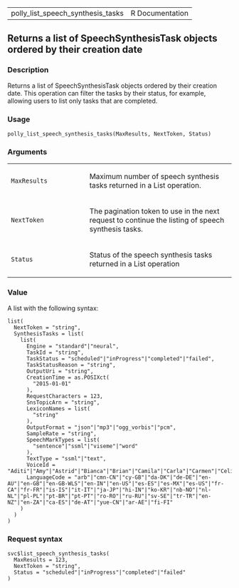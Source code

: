 <table style="width: 100%;">
<tbody>
<tr class="odd">
<td>polly_list_speech_synthesis_tasks</td>
<td style="text-align: right;">R Documentation</td>
</tr>
</tbody>
</table>

## Returns a list of SpeechSynthesisTask objects ordered by their creation date

### Description

Returns a list of SpeechSynthesisTask objects ordered by their creation
date. This operation can filter the tasks by their status, for example,
allowing users to list only tasks that are completed.

### Usage

    polly_list_speech_synthesis_tasks(MaxResults, NextToken, Status)

### Arguments

<table>
<colgroup>
<col style="width: 35%" />
<col style="width: 65%" />
</colgroup>
<tbody>
<tr class="odd">
<td><code
id="polly_list_speech_synthesis_tasks_:_MaxResults">MaxResults</code></td>
<td><p>Maximum number of speech synthesis tasks returned in a List
operation.</p></td>
</tr>
<tr class="even">
<td><code
id="polly_list_speech_synthesis_tasks_:_NextToken">NextToken</code></td>
<td><p>The pagination token to use in the next request to continue the
listing of speech synthesis tasks.</p></td>
</tr>
<tr class="odd">
<td><code
id="polly_list_speech_synthesis_tasks_:_Status">Status</code></td>
<td><p>Status of the speech synthesis tasks returned in a List
operation</p></td>
</tr>
</tbody>
</table>

### Value

A list with the following syntax:

    list(
      NextToken = "string",
      SynthesisTasks = list(
        list(
          Engine = "standard"|"neural",
          TaskId = "string",
          TaskStatus = "scheduled"|"inProgress"|"completed"|"failed",
          TaskStatusReason = "string",
          OutputUri = "string",
          CreationTime = as.POSIXct(
            "2015-01-01"
          ),
          RequestCharacters = 123,
          SnsTopicArn = "string",
          LexiconNames = list(
            "string"
          ),
          OutputFormat = "json"|"mp3"|"ogg_vorbis"|"pcm",
          SampleRate = "string",
          SpeechMarkTypes = list(
            "sentence"|"ssml"|"viseme"|"word"
          ),
          TextType = "ssml"|"text",
          VoiceId = "Aditi"|"Amy"|"Astrid"|"Bianca"|"Brian"|"Camila"|"Carla"|"Carmen"|"Celine"|"Chantal"|"Conchita"|"Cristiano"|"Dora"|"Emma"|"Enrique"|"Ewa"|"Filiz"|"Gabrielle"|"Geraint"|"Giorgio"|"Gwyneth"|"Hans"|"Ines"|"Ivy"|"Jacek"|"Jan"|"Joanna"|"Joey"|"Justin"|"Karl"|"Kendra"|"Kevin"|"Kimberly"|"Lea"|"Liv"|"Lotte"|"Lucia"|"Lupe"|"Mads"|"Maja"|"Marlene"|"Mathieu"|"Matthew"|"Maxim"|"Mia"|"Miguel"|"Mizuki"|"Naja"|"Nicole"|"Olivia"|"Penelope"|"Raveena"|"Ricardo"|"Ruben"|"Russell"|"Salli"|"Seoyeon"|"Takumi"|"Tatyana"|"Vicki"|"Vitoria"|"Zeina"|"Zhiyu"|"Aria"|"Ayanda"|"Arlet"|"Hannah"|"Arthur"|"Daniel"|"Liam"|"Pedro"|"Kajal"|"Hiujin"|"Laura"|"Elin"|"Ida"|"Suvi"|"Ola"|"Hala"|"Andres"|"Sergio"|"Remi"|"Adriano"|"Thiago"|"Ruth"|"Stephen"|"Kazuha"|"Tomoko",
          LanguageCode = "arb"|"cmn-CN"|"cy-GB"|"da-DK"|"de-DE"|"en-AU"|"en-GB"|"en-GB-WLS"|"en-IN"|"en-US"|"es-ES"|"es-MX"|"es-US"|"fr-CA"|"fr-FR"|"is-IS"|"it-IT"|"ja-JP"|"hi-IN"|"ko-KR"|"nb-NO"|"nl-NL"|"pl-PL"|"pt-BR"|"pt-PT"|"ro-RO"|"ru-RU"|"sv-SE"|"tr-TR"|"en-NZ"|"en-ZA"|"ca-ES"|"de-AT"|"yue-CN"|"ar-AE"|"fi-FI"
        )
      )
    )

### Request syntax

    svc$list_speech_synthesis_tasks(
      MaxResults = 123,
      NextToken = "string",
      Status = "scheduled"|"inProgress"|"completed"|"failed"
    )
